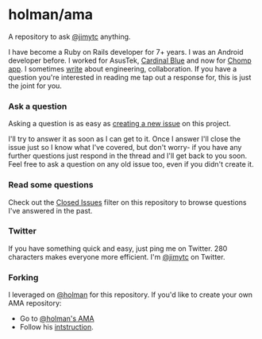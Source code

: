 # holman/ama

A repository to ask [@jimytc](https://twitter.com/jimytc) anything.

I have become a Ruby on Rails developer for 7+ years. I was an Android developer before. I worked for AsusTek, [Cardinal Blue](https://cardinalblue.com) and now for [Chomp app](https://chomp.app). I sometimes [write](https://jimytc.com) about engineering, collaboration. If you have a question you're interested in reading me tap out a response for, this is just the joint for you.

### Ask a question

Asking a question is as easy as
[creating a new issue](https://github.com/jimytc/ama/issues/new) on this
project.

I'll try to answer it as soon as I can get to it. Once I answer I'll close the
issue just so I know what I've covered, but don't worry- if you have any further
questions just respond in the thread and I'll get back to you soon. Feel free to
ask a question on any old issue too, even if you didn't create it.

### Read some questions

Check out the [Closed Issues](https://github.com/jimytc/ama/issues?q=is%3Aissue+is%3Aclosed)
filter on this repository to browse questions I've answered in the past.

### Twitter

If you have something quick and easy, just ping me on Twitter. 280 characters
makes everyone more efficient. I'm [@jimytc](https://twitter.com/jimytc) on
Twitter.

### Forking

I leveraged on [@holman](https://github.com/holman) for this repository.
If you'd like to create your own AMA repository:

- Go to [@holman's AMA](https://github.com/holman/ama)
- Follow his [intstruction](https://github.com/holman/ama/#forking).
